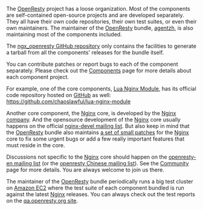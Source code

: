 <!---
    @title         Getting Involved
    @creator       Yichun Zhang
    @created       2013-08-03 04:25 GMT
    @modifier      Yichun Zhang
    @modifier_link yichun-zhang
    @modified      2013-08-03 04:42 GMT
    @changes       7
--->

The [OpenResty](openresty.html) project has a loose organization. Most of the
components are self-contained open-source projects and are developed separately.
They all have their own code repositories, their own test suites, or even their
own maintainers. The maintainer of the [OpenResty](openresty.html) bundle, [agentzh](yichun-zhang.html),
is also maintaining most of the components included.

The [ngx_openresty GitHub repository](https://github.com/agentzh/ngx_openresty/) only
contains the facilities to generate a tarball from all the components' releases
for the bundle itself.

You can contribute patches or report bugs to each of the component separately.
Please check out the [Components](components.html) page for more details about
each component project.

For example, one of the core components, [Lua Nginx Module](lua-nginx-module.html),
has its official code repository hosted on [GitHub](github.html) as well: https://github.com/chaoslawful/lua-nginx-module

Another core component, the [Nginx](nginx.html) core, is developed by the [Nginx company](http://nginx.com).
And the opensource development of the [Nginx](nginx.html) core usually happens
on the official [nginx-devel mailing list](http://mailman.nginx.org/mailman/listinfo/nginx-devel).
But also keep in mind that the [OpenResty](openresty.html) bundle also maintains
[a set of small patches](https://github.com/agentzh/ngx_openresty/tree/master/patches/) for
the [Nginx](nginx.html) core to fix some urgent bugs or add a few really important
features that must reside in the core.

Discussions not specific to the [Nginx](nginx.html) core should happen on the
[openresty-en mailing list](https://groups.google.com/group/openresty-en) (or
the [openresty Chinese mailing list](https://groups.google.com/group/openresty)).
See the [Community](community.html) page for more details. You are always welcome
to join us there.

The maintainer of the [OpenResty](openresty.html) bundle periodically runs a
big test cluster on [Amazon EC2](http://aws.amazon.com/ec2/) where the test
suite of each component bundled is run against the latest [Nginx](nginx.html) releases.
You can always check out the test reports on the [qa.openresty.org site](http://qa.openresty.org).
